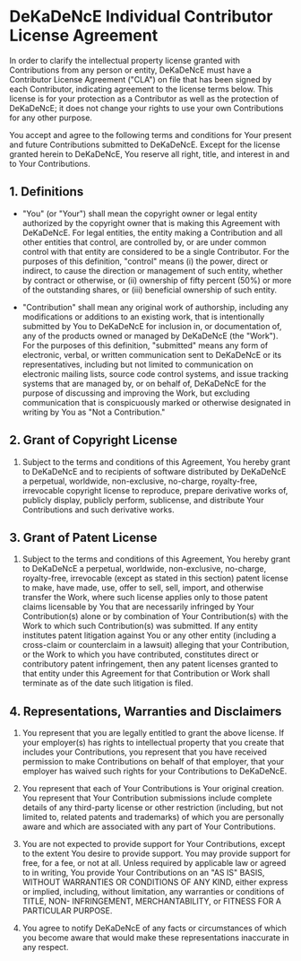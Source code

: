 # DeKaDeNcE Individual Contributor License Agreement

In order to clarify the intellectual property license granted with Contributions from any person or entity, DeKaDeNcE must have a Contributor License Agreement ("CLA") on file that has been signed by each Contributor, indicating agreement to the license terms below. This license is for your protection as a Contributor as well as the protection of DeKaDeNcE; it does not change your rights to use your own Contributions for any other purpose.

You accept and agree to the following terms and conditions for Your present and future Contributions submitted to DeKaDeNcE. Except for the license granted herein to DeKaDeNcE, You reserve all right, title, and interest in and to Your Contributions.

## 1. Definitions

- "You" (or "Your") shall mean the copyright owner or legal entity authorized by the copyright owner that is making this Agreement with DeKaDeNcE. For legal entities, the entity making a Contribution and all other entities that control, are controlled by, or are under common control with that entity are considered to be a single Contributor. For the purposes of this definition, "control" means (i) the power, direct or indirect, to cause the direction or management of such entity, whether by contract or otherwise, or (ii) ownership of fifty percent (50%) or more of the outstanding shares, or (iii) beneficial ownership of such entity.

- "Contribution" shall mean any original work of authorship, including any modifications or additions to an existing work, that is intentionally submitted by You to DeKaDeNcE for inclusion in, or documentation of, any of the products owned or managed by DeKaDeNcE (the "Work"). For the purposes of this definition, "submitted" means any form of electronic, verbal, or written communication sent to DeKaDeNcE or its representatives, including but not limited to communication on electronic mailing lists, source code control systems, and issue tracking systems that are managed by, or on behalf of, DeKaDeNcE for the purpose of discussing and improving the Work, but excluding communication that is conspicuously marked or otherwise designated in writing by You as "Not a Contribution."

## 2. Grant of Copyright License

1. Subject to the terms and conditions of this Agreement, You hereby grant to DeKaDeNcE and to recipients of software distributed by DeKaDeNcE a perpetual, worldwide, non-exclusive, no-charge, royalty-free, irrevocable copyright license to reproduce, prepare derivative works of, publicly display, publicly perform, sublicense, and distribute Your Contributions and such derivative works.

## 3. Grant of Patent License

1. Subject to the terms and conditions of this Agreement, You hereby grant to DeKaDeNcE a perpetual, worldwide, non-exclusive, no-charge, royalty-free, irrevocable (except as stated in this section) patent license to make, have made, use, offer to sell, sell, import, and otherwise transfer the Work, where such license applies only to those patent claims licensable by You that are necessarily infringed by Your Contribution(s) alone or by combination of Your Contribution(s) with the Work to which such Contribution(s) was submitted. If any entity institutes patent litigation against You or any other entity (including a cross-claim or counterclaim in a lawsuit) alleging that your Contribution, or the Work to which you have contributed, constitutes direct or contributory patent infringement, then any patent licenses granted to that entity under this Agreement for that Contribution or Work shall terminate as of the date such litigation is filed.

## 4. Representations, Warranties and Disclaimers

1. You represent that you are legally entitled to grant the above license. If your employer(s) has rights to intellectual property that you create that includes your Contributions, you represent that you have received permission to make Contributions on behalf of that employer, that your employer has waived such rights for your Contributions to DeKaDeNcE.

2. You represent that each of Your Contributions is Your original creation. You represent that Your Contribution submissions include complete details of any third-party license or other restriction (including, but not limited to, related patents and trademarks) of which you are personally aware and which are associated with any part of Your Contributions.

3. You are not expected to provide support for Your Contributions, except to the extent You desire to provide support. You may provide support for free, for a fee, or not at all. Unless required by applicable law or agreed to in writing, You provide Your Contributions on an "AS IS" BASIS, WITHOUT WARRANTIES OR CONDITIONS OF ANY KIND, either express or implied, including, without limitation, any warranties or conditions of TITLE, NON- INFRINGEMENT, MERCHANTABILITY, or FITNESS FOR A PARTICULAR PURPOSE.

4. You agree to notify DeKaDeNcE of any facts or circumstances of which you become aware that would make these representations inaccurate in any respect.